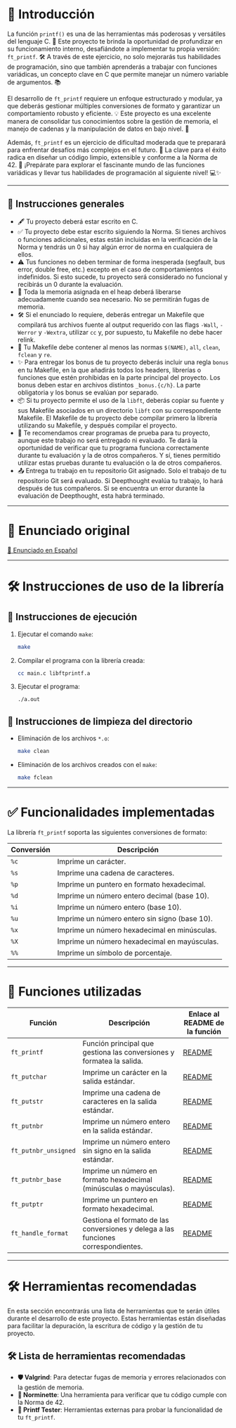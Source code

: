 # 🌟 Introducción

La función `printf()` es una de las herramientas más poderosas y versátiles del lenguaje C. 🚀 Este proyecto te brinda la oportunidad de profundizar en su funcionamiento interno, desafiándote a implementar tu propia versión: `ft_printf`. 🛠️ A través de este ejercicio, no solo mejorarás tus habilidades de programación, sino que también aprenderás a trabajar con funciones variádicas, un concepto clave en C que permite manejar un número variable de argumentos. 📚

El desarrollo de `ft_printf` requiere un enfoque estructurado y modular, ya que deberás gestionar múltiples conversiones de formato y garantizar un comportamiento robusto y eficiente. 💡 Este proyecto es una excelente manera de consolidar tus conocimientos sobre la gestión de memoria, el manejo de cadenas y la manipulación de datos en bajo nivel. 🧠

Además, `ft_printf` es un ejercicio de dificultad moderada que te preparará para enfrentar desafíos más complejos en el futuro. 🔑 La clave para el éxito radica en diseñar un código limpio, extensible y conforme a la Norma de 42. 🧹 ¡Prepárate para explorar el fascinante mundo de las funciones variádicas y llevar tus habilidades de programación al siguiente nivel! 💻✨

---

## 📜 Instrucciones generales

- 🖋️ Tu proyecto deberá estar escrito en C.
- ✅ Tu proyecto debe estar escrito siguiendo la Norma. Si tienes archivos o funciones adicionales, estas están incluidas en la verificación de la Norma y tendrás un 0 si hay algún error de norma en cualquiera de ellos.
- ⚠️ Tus funciones no deben terminar de forma inesperada (segfault, bus error, double free, etc.) excepto en el caso de comportamientos indefinidos. Si esto sucede, tu proyecto será considerado no funcional y recibirás un 0 durante la evaluación.
- 🧹 Toda la memoria asignada en el heap deberá liberarse adecuadamente cuando sea necesario. No se permitirán fugas de memoria.
- 🛠️ Si el enunciado lo requiere, deberás entregar un Makefile que compilará tus archivos fuente al output requerido con las flags `-Wall`, `-Werror` y `-Wextra`, utilizar `cc` y, por supuesto, tu Makefile no debe hacer relink.
- 📂 Tu Makefile debe contener al menos las normas `$(NAME)`, `all`, `clean`, `fclean` y `re`.
- ✨ Para entregar los bonus de tu proyecto deberás incluir una regla `bonus` en tu Makefile, en la que añadirás todos los headers, librerías o funciones que estén prohibidas en la parte principal del proyecto. Los bonus deben estar en archivos distintos `_bonus.{c/h}`. La parte obligatoria y los bonus se evalúan por separado.
- 📦 Si tu proyecto permite el uso de la `libft`, deberás copiar su fuente y sus Makefile asociados en un directorio `libft` con su correspondiente Makefile. El Makefile de tu proyecto debe compilar primero la librería utilizando su Makefile, y después compilar el proyecto.
- 🧪 Te recomendamos crear programas de prueba para tu proyecto, aunque este trabajo no será entregado ni evaluado. Te dará la oportunidad de verificar que tu programa funciona correctamente durante tu evaluación y la de otros compañeros. Y sí, tienes permitido utilizar estas pruebas durante tu evaluación o la de otros compañeros.
- 📤 Entrega tu trabajo en tu repositorio Git asignado. Solo el trabajo de tu repositorio Git será evaluado. Si Deepthought evalúa tu trabajo, lo hará después de tus compañeros. Si se encuentra un error durante la evaluación de Deepthought, esta habrá terminado.

---

# 📄 Enunciado original

[📎 Enunciado en Español](es.subject.pdf)

---

# 🛠️ Instrucciones de uso de la librería

## 🚀 Instrucciones de ejecución

1. Ejecutar el comando `make`:
    ```bash
    make
    ```

2. Compilar el programa con la librería creada:
    ```bash
    cc main.c libftprintf.a
    ```

3. Ejecutar el programa:
    ```bash
    ./a.out
    ```

## 🧹 Instrucciones de limpieza del directorio

- Eliminación de los archivos `*.o`:
    ```bash
    make clean
    ```

- Eliminación de los archivos creados con el `make`:
    ```bash
    make fclean
    ```

---

# ✅ Funcionalidades implementadas

La librería `ft_printf` soporta las siguientes conversiones de formato:

| Conversión | Descripción                          			|
|------------|--------------------------------------------------|
| `%c`       | Imprime un carácter.                				|
| `%s`       | Imprime una cadena de caracteres.   				|
| `%p`       | Imprime un puntero en formato hexadecimal. 		|
| `%d`       | Imprime un número entero decimal (base 10). 		|
| `%i`       | Imprime un número entero (base 10). 				|
| `%u`       | Imprime un número entero sin signo (base 10). 	|
| `%x`       | Imprime un número hexadecimal en minúsculas. 	|
| `%X`       | Imprime un número hexadecimal en mayúsculas. 	|
| `%%`       | Imprime un símbolo de porcentaje.   				|

---

# 🔧 Funciones utilizadas

| Función         		| Descripción                                                          	 | Enlace al README de la función		                    	|
|-----------------------|------------------------------------------------------------------------|--------------------------------------------------------------|
| `ft_printf`     		| Función principal que gestiona las conversiones y formatea la salida.  | [README](./readmes_de_funciones/ft_printf.md)      				|
| `ft_putchar`    		| Imprime un carácter en la salida estándar.                             | [README](./readmes_de_funciones/ft_putchar.md)    				|
| `ft_putstr`     		| Imprime una cadena de caracteres en la salida estándar.                | [README](./readmes_de_funciones/ft_putstr.md)      				|
| `ft_putnbr`     		| Imprime un número entero en la salida estándar.                        | [README](./readmes_de_funciones/ft_putnbr.md)      				|
| `ft_putnbr_unsigned`  | Imprime un número entero sin signo en la salida estándar.              | [README](./readmes_de_funciones/ft_putnbr_unsigned.md) |
| `ft_putnbr_base`      | Imprime un número en formato hexadecimal (minúsculas o mayúsculas).    | [README](./readmes_de_funciones/ft_putnbr_base.md) 		|
| `ft_putptr`     		| Imprime un puntero en formato hexadecimal.                             | [README](./readmes_de_funciones/ft_putptr.md)      				|
| `ft_handle_format`    | Gestiona el formato de las conversiones y delega a las funciones correspondientes. | [README](./readmes_de_funciones/ft_handle_format.md) |

---

# 🛠️ Herramientas recomendadas

En esta sección encontrarás una lista de herramientas que te serán útiles durante el desarrollo de este proyecto. Estas herramientas están diseñadas para facilitar la depuración, la escritura de código y la gestión de tu proyecto.

## 🛠️ Lista de herramientas recomendadas

- **🛡️ Valgrind**: Para detectar fugas de memoria y errores relacionados con la gestión de memoria.
- **📏 Norminette**: Una herramienta para verificar que tu código cumple con la Norma de 42.
- **🧪 Printf Tester**: Herramientas externas para probar la funcionalidad de tu `ft_printf`.

